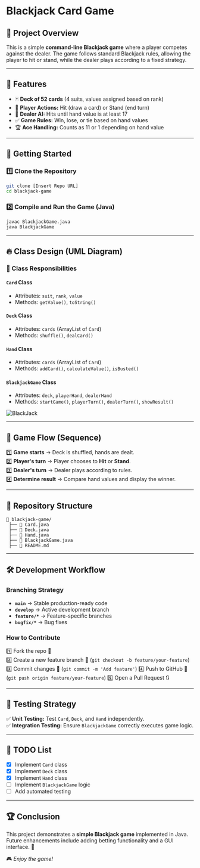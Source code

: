 # Blackjack Card Game

## 🎯 Project Overview
This is a simple **command-line Blackjack game** where a player competes against the dealer. The game follows standard Blackjack rules, allowing the player to hit or stand, while the dealer plays according to a fixed strategy.

---

## 📌 Features
- 🃏 **Deck of 52 cards** (4 suits, values assigned based on rank)
- 👤 **Player Actions:** Hit (draw a card) or Stand (end turn)
- 🤖 **Dealer AI:** Hits until hand value is at least 17
- ✅ **Game Rules:** Win, lose, or tie based on hand values
- 🏆 **Ace Handling:** Counts as 11 or 1 depending on hand value

---

## 🚀 Getting Started
### 1️⃣ Clone the Repository
```bash
git clone [Insert Repo URL]
cd blackjack-game
```

### 2️⃣ Compile and Run the Game (Java)
```bash
javac BlackjackGame.java
java BlackjackGame
```

---

## 🔥 Class Design (UML Diagram)
### 📌 Class Responsibilities
#### `Card` Class
- Attributes: `suit`, `rank`, `value`
- Methods: `getValue()`, `toString()`

#### `Deck` Class
- Attributes: `cards` (ArrayList of `Card`)
- Methods: `shuffle()`, `dealCard()`

#### `Hand` Class
- Attributes: `cards` (ArrayList of `Card`)
- Methods: `addCard()`, `calculateValue()`, `isBusted()`

#### `BlackjackGame` Class
- Attributes: `deck`, `playerHand`, `dealerHand`
- Methods: `startGame()`, `playerTurn()`, `dealerTurn()`, `showResult()`


![BlackJack](https://github.com/user-attachments/assets/a74a19d9-f2cd-4811-9392-93007bb7c448)

---

## 📜 Game Flow (Sequence)
1️⃣ **Game starts** → Deck is shuffled, hands are dealt.  
2️⃣ **Player's turn** → Player chooses to **Hit** or **Stand**.  
3️⃣ **Dealer's turn** → Dealer plays according to rules.  
4️⃣ **Determine result** → Compare hand values and display the winner.  

---

## 📂 Repository Structure
```
📂 blackjack-game/
 ├── 📄 Card.java
 ├── 📄 Deck.java
 ├── 📄 Hand.java
 ├── 📄 BlackjackGame.java
 ├── 📄 README.md
```

---

## 🛠 Development Workflow
### Branching Strategy
- **`main`** → Stable production-ready code
- **`develop`** → Active development branch
- **`feature/*`** → Feature-specific branches
- **`bugfix/*`** → Bug fixes

### How to Contribute
1️⃣ Fork the repo 🍴  
2️⃣ Create a new feature branch 🌱 (`git checkout -b feature/your-feature`)
3️⃣ Commit changes 💾 (`git commit -m 'Add feature'`)
4️⃣ Push to GitHub 🚀 (`git push origin feature/your-feature`)
5️⃣ Open a Pull Request 🔃

---

## 🧪 Testing Strategy
✅ **Unit Testing:** Test `Card`, `Deck`, and `Hand` independently.  
✅ **Integration Testing:** Ensure `BlackjackGame` correctly executes game logic.  

---

## 📌 TODO List
- [x] Implement `Card` class
- [x] Implement `Deck` class
- [x] Implement `Hand` class
- [ ] Implement `BlackjackGame` logic
- [ ] Add automated testing

---

## 🏆 Conclusion
This project demonstrates a **simple Blackjack game** implemented in Java. Future enhancements include adding betting functionality and a GUI interface. 🚀


🎮 _Enjoy the game!_
